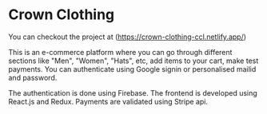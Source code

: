 # Crown Clothing

You can checkout the project at (https://crown-clothing-ccl.netlify.app/)

This is an e-commerce platform where you can go through different sections like "Men", "Women", "Hats", etc, add items to your cart, make test payments. You can authenticate using Google signin or personalised mailid and password.

The authentication is done using Firebase. The frontend is developed using React.js and Redux. Payments are validated using Stripe api.

